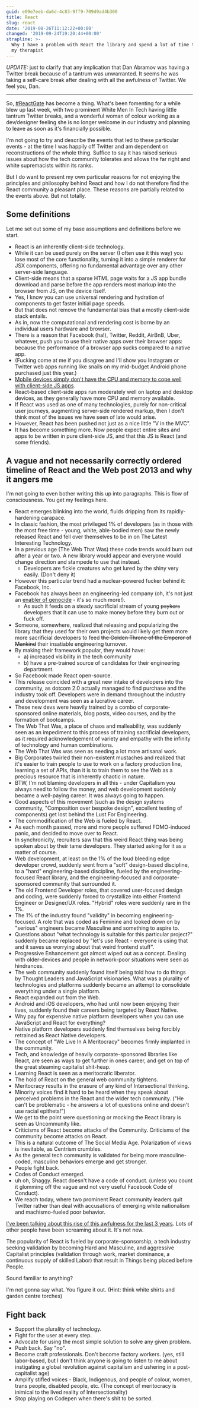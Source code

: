 ```yaml
---
guid: e09e7eeb-da6d-4c83-9ff9-709d9ad4b300
title: React
slug: react
date: '2019-08-26T11:12:22+00:00'
changed: '2019-09-24T19:20:44+00:00'
strapline: >-
  Why I have a problem with React the library and spend a lot of time talking to
  my therapist
---
```


*UPDATE:* just to clarify that any implication that Dan Abramov was having a Twitter break because of a tantrum was unwarranted. It seems he was taking a self-care break after dealing with all the awfulness of Twitter. We feel you, Dan.

----------

So, [#ReactGate](https://twitter.com/hashtag/Reactgate?src=hash) has become a thing. What's been fomenting for a while blew up last week, with two prominent White Men In Tech having little tantrum Twitter breaks, and a wonderful woman of colour working as a dev/designer feeling she is no longer welcome in our industry and planning to leave as soon as it's financially possible.

I'm not going to try and describe the events that led to these particular events - at the time I was happily off Twitter and am dependent on reconstructions of the whole thing. Suffice to say it has raised serious issues about how the tech community tolerates and allows the far right and white supremacists within its ranks.

But I do want to present my own particular reasons for not enjoying the principles and philosophy behind React and how I do not therefore find the React community a pleasant place. These reasons are partially related to the events above. But not totally. 

## Some definitions

Let me set out some of my base assumptions and definitions before we start.

- React is an inherently client-side technology.
- While it can be used purely on the server (I often use it this way) you lose most of the core functionality, turning it into a simple renderer for JSX components, offering no fundamental advantage over any other server-side language. 
- Client-side means that a sparse HTML page waits for a JS app bundle download and parse before the app renders most markup into the browser from JS, on the device itself.
- Yes, I know you can use universal rendering and hydration of components to get faster initial page speeds.
- But that does not remove the fundamental bias that a mostly client-side stack entails.
- As in, now the computational and rendering cost is borne by an individual users hardware and browser.
- There is a reason that Facebook (ha!), Twitter, Reddit, AirBnB, Uber, whatever, push you to use their native apps over their browser apps: because the performance of a browser app sucks compared to a native app.
- (Fucking come at me if you disagree and I'll show you Instagram or Twitter web apps running like snails on my mid-budget Android phone purchased just this year.)
- [Mobile devices simply don't have the CPU and memory to cope well with client-side JS apps](https://twitter.com/slightlylate/status/919989184881876992). 
- React-based client-side apps run moderately well on laptop and desktop devices, as they generally have more CPU and memory available. 
- If React was used as one of many technologies, purely for non-critical user journeys, augmenting server-side rendered markup, then I don't think most of the issues we have seen of late would arise.
- However, React has been pushed not just as a nice little "V in the MVC".
- It has become something more. Now people expect entire sites and apps to be written in pure client-side JS, and that this JS is React (and some friends).

## A vague and not necessarily correctly ordered timeline of React and the Web post 2013 and why it angers me

I'm not going to even bother writing this up into paragraphs. This is flow of consciousness. You get my feelings here.

- React emerges blinking into the world, fluids dripping from its rapidly-hardening carapace. 
- In classic fashion, the most privileged 1% of developers (as in those with the most free time - young, white, able-bodied men) saw the newly released React and fell over themselves to be in on The Latest Interesting Technology.
- In a previous age (The Web That Was) these code trends would burn out after a year or two. A new library would appear and everyone would change direction and stampede to use that instead. 
  - Developers are fickle creatures who get lured by the shiny very easily. (Don't deny it)
- However this particular trend had a nuclear-powered fucker behind it: Facebook, Inc.
- Facebook has always been an engineering-led company (oh, it's not just an [enabler of genocide](https://www.nytimes.com/2018/10/15/technology/myanmar-facebook-genocide.html) - it's so much more!). 
  - As such it feeds on a steady sacrificial stream of young <strike>psykers</strike> developers that it can use to make money before they burn out or fuck off.
- Someone, somewhere, realized that releasing and popularizing the library that they used for their own projects would likely get them more more sacrificial developers to feed <strike>the Golden Throne of the Emperor of Mankind</strike> their insatiable engineering turnover. 
- By making their framework popular, they would have: 
  - a) increased visibility in the tech community 
  - b) have a pre-trained source of candidates for their engineering department.
- So Facebook made React open-source.
- This release coincided with a great new intake of developers into the community, as dotcom 2.0 actually managed to find purchase and the industry took off. Developers were in demand throughout the industry and development was seen as a lucrative career.
- These new devs were heavily trained by a combo of corporate-sponsored online materials, blog posts, video courses, and by the formation of bootcamps.
- The Web That Was, a place of chaos and malleability, was suddenly seen as an impediment to this process of training sacrificial developers, as it required acknowledgement of variety and empathy with the infinity of technology and human combinations.
- The Web That Was was seen as needing a lot more artisanal work. 
- Big Corporates twirled their non-existent mustaches and realized that it's easier to train people to use to work on a factory production line, learning a set of APIs, than it is to train them to see the Web as a precious resource that is inherently chaotic in nature. 
- BTW, I'm not blaming developers in all this - under Capitalism you always need to follow the money, and web development suddenly became a well-paying career. It was always going to happen.
- Good aspects of this movement (such as the design systems community, "Composition over bespoke design", excellent testing of components) get lost behind the Lust For Engineering.
- The commodification of the Web is fueled by React.
- As each month passed, more and more people suffered FOMO-induced panic, and decided to move over to React.
- In synchronicity, recruiters saw that this weird React thing was being spoken about by their tame developers. They started asking for it as a matter of course. 
- Web development, at least on the 1% of the loud bleeding edge developer crowd, suddenly went from a "soft" design-based discipline, to a "hard" engineering-based discipline, fueled by the engineering-focused React library, and the engineering-focused and corporate-sponsored community that surrounded it. 
- The old Frontend Developer roles, that covered user-focused design and coding, were suddenly forced to crystallize into either Frontend Engineer or Designer/UX roles. "Hybrid" roles were suddenly rare in the 1%.
- The 1% of the industry found "validity" in becoming engineering-focused. A role that was coded as Feminine and looked down on by "serious" engineers became Masculine and something to aspire to.
- Questions about "what technology is suitable for this particular project?" suddenly became replaced by "let's use React - everyone is using that and it saves us worrying about that weird frontend stuff".
- Progressive Enhancement got almost wiped out as a concept. Dealing with older-devices and people in network-poor situations were seen as hindrances. 
- The web community suddenly found itself being told how to do things by Thought Leaders and JavaScript visionaries. What was a plurality of technologies and platforms suddenly became an attempt to consolidate everything under a single platform. 
- React expanded out from the Web.
- Android and iOS developers, who had until now been enjoying their lives, suddenly found their careers being targeted by React Native. 
- Why pay for expensive native platform developers when you can use JavaScript and React for everything?
- Native platform developers suddenly find themselves being forcibly retrained as React Native developers.
- The concept of "We Live In A Meritocracy" becomes firmly implanted in the community.
- Tech, and knowledge of heavily corporate-sponsored libraries like React, are seen as ways to get further in ones career, and get on top of the great steaming capitalist shit-heap.
- Learning React is seen as a meritocratic liberator. 
- The hold of React on the general web community tightens.
- Meritocracy results in the erasure of any kind of Intersectional thinking. 
- Minority voices find it hard to be heard when they speak about perceived problems in the React and the wider tech community. ("He can't be problematic - he answers a lot of questions online and doesn't use racial epithets!") 
- We get to the point were questioning or mocking the React library is seen as Uncommunity like.
- Criticisms of React become attacks of the Community. Criticisms of the community become attacks on React.
- This is a natural outcome of The Social Media Age. Polarization of views is inevitable, as Centrism crumbles. 
- As the general tech community is validated for being more masculine-coded, masculine behaviors emerge and get stronger.
- People fight back. 
- Codes of Conduct emerged. 
- uh oh, Shaggy. React doesn't have a code of conduct. (unless you count it glomming off the vague and not very useful Facebook Code of Conduct).
- We reach today, where two prominent React community leaders quit Twitter rather than deal with accusations of emerging white nationalism and machismo-fueled poor behavior. 

[I've been talking about this rise of this awfulness for the last 3 years](https://www.sonniesedge.net/posts/progressive-enhancement/). Lots of other people have been screaming about it. It's not new. 

The popularity of React is fueled by corporate-sponsorship, a tech industry seeking validation by becoming Hard and Masculine, and aggressive Capitalist principles (validation through work, market dominance, a continuous supply of skilled Labor) that result in Things being placed before People. 

Sound familiar to anything? 

I'm not gonna say what. You figure it out. (Hint: think white shirts and garden centre torches)

## Fight back

- Support the plurality of technology.
- Fight for the user at every step.
- Advocate for using the most simple solution to solve any given problem.
- Push back. Say "no".
- Become craft professionals. Don't become factory workers. (yes, still labor-based, but I don't think anyone is going to listen to me about instigating a global revolution against capitalism and ushering in a post-capitalist age)
- Amplify stifled voices - Black, Indigenous, and people of colour, women, trans people, disabled people, etc. (The concept of meritocracy is inimical to the lived reality of Intersectionality) 
- Stop playing on Codepen when there's shit to be sorted. 











